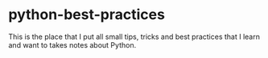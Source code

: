 # python-best-practices

This is the place that I put all small tips, tricks and best practices that I learn and want to takes notes about Python.